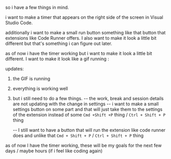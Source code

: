 so i have a few things in mind. 


i want to make a timer that appears on the right side of the screen in Visual Studio Code.

additionally i want to make a small run button something like that button that extensions like Code Runner offers. I also want to make it look a little bit different but that's something i can figure out later.

as of now i have the timer working but i want to make it look a little bit different.
I want to make it look like a gif running : 



updates:
1. the GIF is running
2. everything is working well
3. but i still need to do a few things. 
    -- the work, break and session details are not updating with the change in settings
    -- i want to make a small settings button on some part and that will just take them to the settings of the extension instead of some `Cmd +Shift +P` thing / `Ctrl + Shift + P` thing


    -- I still want to have a button that will run the extension like code runner does and unlike that `Cmd + Shift + P` / `Ctrl + Shift + P` thing



as of now I have the timer working, these will be my goals for the next few days / maybe hours (if i feel like coding again)